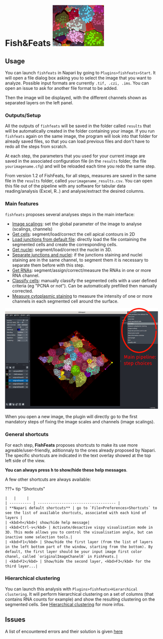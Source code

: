 # Fish&Feats ![snap](imgs/snap.png)

## Usage
You can launch `fishfeats` in Napari by going to `Plugins>fishfeats>Start`. It will open a file dialog box asking you to select the image that you want to analyze. Possible input formats are currently `.tif, .czi, .ims`. You can open an issue to ask for another file format to be added.

Then the image will be displayed, with the different channels shown as separated layers on the left panel.

### Outputs/Setup
All the outputs of `fishfeats` will be saved in the folder called `results` that will be automatically created in the folder containing your image. If you run `fishfeats` again on the same image, the program will look into that folder for already saved files, so that you can load previous files and don't have to redo all the steps from scratch.

At each step, the parameters that you used for your current image are saved in the associated configuration file (in the `results` folder, the file `yourimagename.cfg`) and will be reloaded each time you redo the same step.

From version 1.2 of FishFeats, for all steps, measures are saved in the same file in the `results` folder, called `yourimagename_results.csv`. You can open this file out of the pipeline with any software for tabular data reading/analysis (Excel, R..) and analyse/extract the desired columns. 


### Main features

`fishfeats` proposes several analyses steps in the main interface:

- [Image scalings](./Image-scalings): set the global parameter of the image to analyse (scalings, channels)
- [Get cells](https://gitlab.pasteur.fr/gletort/fishfeats/-/wikis/Get-cells): segment/load/correct the cell apical contours in 2D
- [Load junctions from default file](https://gitlab.pasteur.fr/gletort/fishfeats/-/wikis/Load-junctions-from-default-file): directly load the file containing the segmented cells and create the corresponding cells.
- [Get nuclei](https://gitlab.pasteur.fr/gletort/fishfeats/-/wikis/Get-nuclei): segment/load/correct the nuclei in 3D.
- [Separate junctions and nuclei](https://gitlab.pasteur.fr/gletort/fishfeats/-/wikis/Separate-junctions-and-nuclei): if the junctions staining and nuclei staining are in the same channel, to segment them it is necessary to separate them before with this step.
- [Get RNAs](https://gitlab.pasteur.fr/gletort/fishfeats/-/wikis/Get-rnas): segment/assign/correct/measure the RNAs in one or more RNA channel.
- [Classify cells](https://gitlab.pasteur.fr/gletort/fishfeats/-/wikis/Classify-cells): manually classify the segmented cells with a user defined criteria (eg "PCNA or not"). Can be automatically prefilled then manually corrected.
- [Measure cytoplasmic staining](https://gitlab.pasteur.fr/gletort/fishfeats/-/wikis/Measure-cytoplasmic-staining) to measure the intensity of one or more channels in each segmented cell around the surface.

![main](imgs/main.png)

When you open a new image, the plugin will directly go to the first mandatory steps of fixing the image scales and channels (image scalings).

### General shortcuts

For each step, **FishFeats** proposes shortcuts to make its use more agreable/user-friendly, aditionnaly to the ones already proposed by Napari. The specific shortcuts are indicated in the text overlay showed at the top left side of the view. 

**You can always press <kbd>h</kbd> to show/hide these help messages**.

A few other shortcuts are always available:

???+ tip "Shortcuts"
	
	|   |     |	
	| ---------- | ------------------------------------ |
	| **Napari default shortcuts** | go to `File>Preferences>Shortcuts` to see the list of available shortcuts, associated with each kind of layers |
	| <kbd>h</kbd>| show/hide help message|
	| <kbd>Ctrl-v</kbd> | Activate/desactive vispy visualisation mode in 3D. This mode allows you to control the visualisation angle, but can inactive some selection tools.|
	| <kbd>F1</kbd> | Show/hide the first layer (from the list of layers in the left bottom part of the window, starting from the bottom). By default, the first layer should be your input image first color chanel, called `originalImageChanel0` in FishFeats.|
	| <kbd>F2</kbd> | Show/hide the second layer, <kbd>F3</kbd> for the third layer...|



### Hierarchical clustering

You can launch this analysis with `Plugins>fishfeats>Hierarchical clustering`.
It will perform hierarchical clustering on a set of columns (that contains RNA counts for example) and show the resulting clustering on the segmented cells. 
See [Hierarchical clustering](https://gitlab.pasteur.fr/gletort/fishfeats/-/wikis/Hierarchical-clustering) for more infos.

## Issues
A list of encountered errors and their solution is given [here](https://gitlab.pasteur.fr/gletort/fishfeats/-/wikis/Known-errors-and-solutions)
